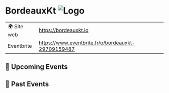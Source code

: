 # BordeauxKt ![Logo](https://example.com/logo-bordeauxkt.png)

|                                |     |
| ------------------------------ | --- |
| 🌍 Site web                    | https://bordeauxkt.io |
| Eventbrite | https://www.eventbrite.fr/o/bordeauxkt-29709159487 |

<!-- EVENTS:START -->
## 📅 Upcoming Events

## 📆 Past Events
<!-- EVENTS:END -->